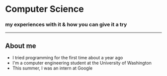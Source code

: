 # Computer Science
### my experiences with it & how you can give it a try

---
## About me
* I tried programming for the first time about a year ago
* I'm a computer engineering student at the University of Washington
* This summer, I was an intern at Google
